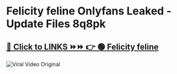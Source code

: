 
 # Felicity feline Onlyfans Leaked - Update Files 8q8pk

## <h2><a href="https://clipsfans.com/Felicity_feline&ref=git">🔗 Click to LINKS ⏩⏩ 👉 🟢 Felicity feline </a></h2>

<a href="https://clipsfans.com/Felicity_feline&ref=git" rel="nofollow" data-target="animated-image.originalLink"><img src="https://i.ibb.co.com/xMMVF88/686577567.gif" alt="Viral Video Original" style="max-width: 100%; display: inline-block;" data-target="animated-image.originalImage"></a>

